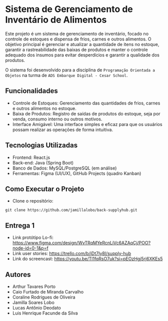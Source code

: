 # Sistema de Gerenciamento de Inventário de Alimentos
Este projeto é um sistema de gerenciamento de inventário, focado no controle de estoques e dispensa de frios, carnes e outros alimentos. O objetivo principal é gerenciar e atualizar a quantidade de itens no estoque, garantir a rastreabilidade das baixas de produtos e manter o controle adequado dos insumos para evitar desperdícios e garantir a qualidade dos produtos.

O sistema foi desenvolvido para a disciplina de `Programação Orientada a Objetos` na turma de `ADS Embarque Digital - Cesar School`.

## Funcionalidades
- Controle de Estoques: Gerenciamento das quantidades de frios, carnes e outros alimentos no estoque.
- Baixa de Produtos: Registro de saídas de produtos do estoque, seja por venda, consumo interno ou outros motivos.
- Interface Amigável: Uma interface simples e eficaz para que os usuários possam realizar as operações de forma intuitiva.

## Tecnologias Utilizadas
- Frontend: React.js
- Back-end: Java (Spring Boot)
- Banco de Dados: MySQL/PostgreSQL (em análise)
- Ferramentas: Figma (UI/UX), GitHub Projects (quadro Kanban)

## Como Executar o Projeto
- Clone o repositório:
```
git clone https://github.com/jamillalobo/back-supplyhub.git

```

## Entrega 1
- Link protótipo Lo-fi: https://www.figma.com/design/WvTRqMYeRcnLiVc6AZAqCj/POO?node-id=0-1&p=f
- Link user stories: https://trello.com/b/jDt7Iy8l/supply-hub
- Link do screencast: https://youtu.be/Tl1fqRsO7uk?si=pEOzHgj5rj6XKEs5

## Autores
- Arthur Tavares Porto
- Caio Furtado de Miranda Carvalho
- Coraline Rodrigues de Oliveira
- Jamilla Soares Lobo
- Lucas Antônio Deodato
- Luis Henrique Facunde da Silva
